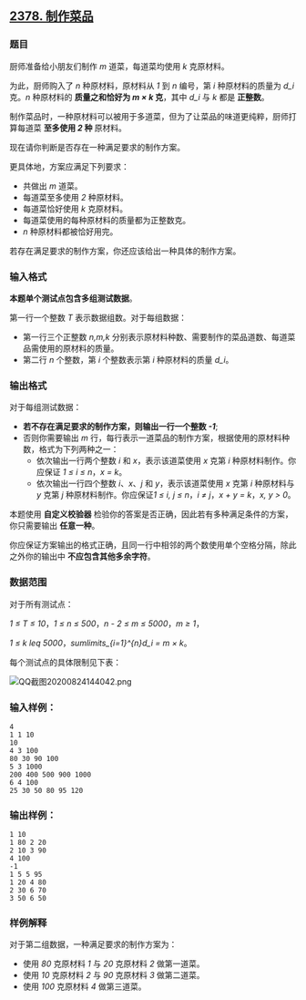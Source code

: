 ## [2378. 制作菜品](https://www.acwing.com/problem/content/2380/)

### 题目

厨师准备给小朋友们制作 *m* 道菜，每道菜均使用 *k* 克原材料。

为此，厨师购入了 *n* 种原材料，原材料从 *1* 到 *n* 编号，第 *i* 种原材料的质量为 *d_i* 克。*n* 种原材料的 **质量之和恰好为 *m × k* 克**，其中 *d_i* 与 *k* 都是 **正整数**。

制作菜品时，一种原材料可以被用于多道菜，但为了让菜品的味道更纯粹，厨师打算每道菜 **至多使用 *2* 种** 原材料。

现在请你判断是否存在一种满足要求的制作方案。

更具体地，方案应满足下列要求：

- 共做出 *m* 道菜。
- 每道菜至多使用 *2* 种原材料。
- 每道菜恰好使用 *k* 克原材料。
- 每道菜使用的每种原材料的质量都为正整数克。
- *n* 种原材料都被恰好用完。

若存在满足要求的制作方案，你还应该给出一种具体的制作方案。

### 输入格式

**本题单个测试点包含多组测试数据**。

第一行一个整数 *T* 表示数据组数。对于每组数据：

- 第一行三个正整数 *n,m,k* 分别表示原材料种数、需要制作的菜品道数、每道菜品需使用的原材料的质量。
- 第二行 *n* 个整数，第 *i* 个整数表示第 *i* 种原材料的质量 *d_i*。

### 输出格式

对于每组测试数据：

- **若不存在满足要求的制作方案，则输出一行一个整数 *-1***;
- 否则你需要输出 *m* 行，每行表示一道菜品的制作方案，根据使用的原材料种数，格式为下列两种之一：
    - 依次输出一行两个整数 *i* 和 *x*，表示该道菜使用 *x* 克第 *i* 种原材料制作。你应保证 *1 ≤ i ≤ n*，*x = k*。
    - 依次输出一行四个整数 *i*、*x*、*j* 和 *y*，表示该道菜使用 *x* 克第 *i* 种原材料与 *y* 克第 *j* 种原材料制作。你应保证*1 ≤ i, j ≤ n*，*i ≠ j*，*x + y = k*，*x, y > 0*。

本题使用 **自定义校验器** 检验你的答案是否正确，因此若有多种满足条件的方案，你只需要输出 **任意一种**。

你应保证方案输出的格式正确，且同一行中相邻的两个数使用单个空格分隔，除此之外你的输出中 **不应包含其他多余字符**。

### 数据范围

对于所有测试点：

*1 ≤ T ≤ 10*，*1 ≤ n ≤ 500*，*n - 2 ≤ m ≤ 5000*，*m ≥ 1*，

*1 ≤ k leq 5000*，*sumlimits_{i=1}^{n}d_i = m × k*。

每个测试点的具体限制见下表：

 ![QQ截图20200824144042.png](https://cdn.acwing.com/media/article/image/2020/08/24/19_09eb7db8e5-QQ截图20200824144042.png)

### 输入样例：

```
4
1 1 10
10
4 3 100
80 30 90 100
5 3 1000
200 400 500 900 1000
6 4 100
25 30 50 80 95 120
```

### 输出样例：

```
1 10
1 80 2 20
2 10 3 90
4 100
-1
1 5 5 95
1 20 4 80
2 30 6 70
3 50 6 50
```

### 样例解释

对于第二组数据，一种满足要求的制作方案为：

- 使用 *80* 克原材料 *1* 与 *20* 克原材料 *2* 做第一道菜。
- 使用 *10* 克原材料 *2* 与 *90* 克原材料 *3* 做第二道菜。
- 使用 *100* 克原材料 *4* 做第三道菜。
